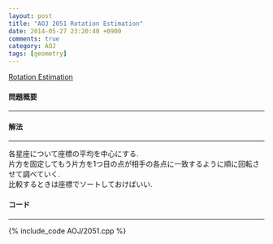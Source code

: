 ```yaml
---
layout: post
title: "AOJ 2051 Rotation Estimation"
date: 2014-05-27 23:20:40 +0900
comments: true
category: AOJ
tags: [geometry]
---
```


[Rotation Estimation](http://judge.u-aizu.ac.jp/onlinejudge/description.jsp?id=2051)

#### 問題概要

****

#### 解法

****

各星座について座標の平均を中心にする.  
片方を固定してもう片方を1つ目の点が相手の各点に一致するように順に回転させて調べていく.  
比較するときは座標でソートしておけばいい.  

#### コード

****

{% include_code AOJ/2051.cpp %}
